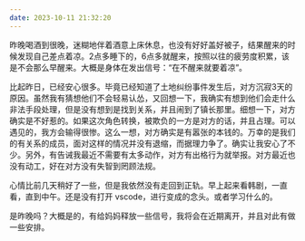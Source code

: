 ```yaml
---
date: 2023-10-11 21:32:20
---
```


昨晚喝酒到很晚，迷糊地伴着酒意上床休息，也没有好好盖好被子，结果醒来的时候发现自己差点着凉。2点多睡下的，6点多就醒来，按照以往的疲劳度积累，该是不会那么早醒来。大概是身体在发出信号：“在不醒来就要着凉”。

比起昨日，已经安心很多。毕竟已经知道了土地纠纷事件发生后，对方沉寂3天的原因。虽然我有猜想他们不会轻易认怂，又回想一下，我确实有想到他们会走什么非法手段处理，但是没有想到是找到关系，并且闹到了镇长那里。细想一下，对方确实是不好惹的。如果这次角色转换，被欺负的一方是对方的话，并且占理。可以遇见的，我方会输得很惨。这么一想，对方确实是有嚣张的本钱的。万幸的是我们的有关系的成员，面对这样的情况并没有退缩，而据理力争了。确实让我安心了不少。另外，有告诫我最近不需要有太多动作，对方有出格行为就举报。对方最近也没有动工，好在对方没有失智到罔顾法规。

心情比前几天稍好了一些，但是我依然没有走回到正轨。早上起来看韩剧，一直看，直到中午。还是没有打开 vscode，进行变成的念头。或者学习什么的。

是昨晚吗？大概是的，有给妈妈释放一些信号，我将会在近期离开，并且对此有做一些安排。